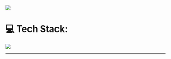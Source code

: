 ![](https://64.media.tumblr.com/b04468e7540dfca85fe9c13e241e1d61/c055d9533e4c2789-31/s2048x3072/62c3d84ccb0ee95e124ebba7483bc72593403f44.gifv)

# 💻 Tech Stack:
<p align="start">
  <a href="https://skillicons.dev">
    <img src="https://skillicons.dev/icons?i=c,cpp,cs,css,docker,eclipse,electron,fastapi,java,js,nestjs,nextjs,nodejs,prisma,reacttailwind,ts,git,github,githubactions,gitlab,linux,mysql,postgres,debian,idea" />
  </a>
</p>


---
